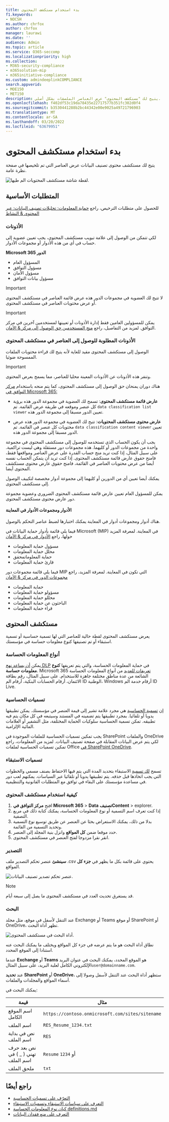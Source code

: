 ```yaml
---
title: بدء استخدام مستكشف المحتوى
f1.keywords:
- NOCSH
ms.author: chrfox
author: chrfox
manager: laurawi
ms.date: ''
audience: Admin
ms.topic: article
ms.service: O365-seccomp
ms.localizationpriority: high
ms.collection:
- M365-security-compliance
- m365solution-mip
- m365initiative-compliance
ms.custom: admindeeplinkCOMPLIANCE
search.appverid:
- MOE150
- MET150
description: يتيح لك "مستكشف المحتوى" عرض العناصر الملصقات بشكل أصلي.
ms.openlocfilehash: f402df53c19da78435e22717577b351fc302d0f4
ms.sourcegitcommit: b3530441288b2bc44342e00e9025a49721796903
ms.translationtype: MT
ms.contentlocale: ar-SA
ms.lasthandoff: 03/20/2022
ms.locfileid: "63679951"
---
```

# <a name="get-started-with-content-explorer"></a>بدء استخدام مستكشف المحتوى

يتيح لك مستكشف محتوى تصنيف البيانات عرض العناصر التي تم تلخيصها في صفحة نظرة عامة.

![لقطة شاشة مستكشف المحتويات الم طيها.](../media/data-classification-content-explorer-1.png)

## <a name="prerequisites"></a>المتطلبات الأساسية

للحصول على متطلبات الترخيص، راجع [حماية المعلومات: تحليلات تصنيف البيانات: عبر المحتوى & النشاط](/office365/servicedescriptions/microsoft-365-service-descriptions/microsoft-365-tenantlevel-services-licensing-guidance/microsoft-365-security-compliance-licensing-guidance#information-protection-data-classification-analytics-overview-content--activity-explorer)

### <a name="permissions"></a>الأذونات

لكي تتمكن من الوصول إلى علامة تبويب مستكشف المحتوى، يجب تعيين عضوية إلى حساب في أي من هذه الأدوار أو مجموعات الأدوار. 

**Microsoft 365 الدور**

- المسؤول العام
- مسؤول التوافق
- مسؤول الأمان
- مسؤول بيانات التوافق

> [!IMPORTANT]
> لا تتيح لك العضوية في مجموعات الدور هذه عرض قائمة العناصر في مستكشف المحتوى أو عرض محتويات العناصر في مستكشف المحتوى.

> [!IMPORTANT]
> يمكن للمسؤولين العامين فقط إدارة الأذونات أو تعيينها لمستخدمين آخرين في مركز التوافق. لمزيد من التفاصيل، راجع [منح المستخدمين حق الوصول إلى مركز & الأمان](../security/office-365-security/grant-access-to-the-security-and-compliance-center.md).
> 
### <a name="required-permissions-to-access-items-in-content-explorer"></a>الأذونات المطلوبة للوصول إلى العناصر في مستكشف المحتوى

الوصول إلى مستكشف المحتوى مقيد للغاية لأنه يتيح لك قراءة محتويات الملفات الممسوحة ضوئيا.

> [!IMPORTANT]
> وتنفر هذه الأذونات عن الأذونات المعينة محليا للعناصر، مما يسمح بعرض المحتوى. 

هناك دوران يمنحان حق الوصول إلى مستكشف المحتوى، كما يتم منحه باستخدام <a href="https://go.microsoft.com/fwlink/p/?linkid=2173597" target="_blank">مركز التوافق في Microsoft 365:</a>

- **عارض قائمة مستكشف المحتوى**: تسمح لك العضوية في مجموعة الدور هذه برؤية كل عنصر وموقعه في طريقة عرض القائمة. تم `data classification list viewer` تعيين الدور مسبقا إلى مجموعة الدور هذه.

- **عارض محتوى مستكشف المحتويات**: تتيح لك العضوية في مجموعة الدور هذه عرض محتويات كل عنصر في القائمة. تم `data classification content viewer` تعيين الدور مسبقا إلى مجموعة الدور هذه.

يجب أن يكون الحساب الذي تستخدمه للوصول إلى مستكشف المحتوى في مجموعة واحدة من مجموعات الدور أو كليهما. هذه مجموعات دور مستقلة وهي ليست تراكمية. على سبيل المثال، إذا كنت تريد منح حساب القدرة على عرض العناصر ومواقعها فقط، فامنح حقوق عارض قائمة مستكشف المحتوى. إذا كنت تريد أن يتمكن الحساب نفسه أيضا من عرض محتويات العناصر في القائمة، فامنح حقوق عارض محتوى مستكشف المحتوى أيضا.

يمكنك أيضا تعيين أي من الدورين أو كليهما إلى مجموعة أدوار مخصصة لتكييف الوصول إلى مستكشف المحتوى.

يمكن للمسؤول العام تعيين عارض قائمة مستكشف المحتوى الضروري وعضوية مجموعة دور عارض محتوى مستكشف المحتوى.

#### <a name="roles-and-role-groups-in-preview"></a>الأدوار ومجموعات الأدوار في المعاينة

هناك أدوار ومجموعات أدوار في المعاينة يمكنك اختبارها لضبط عناصر التحكم بالوصول.

فيما يلي قائمة بأدوار حماية البيانات في Microsoft (MIP) في المعاينة. لمعرفة المزيد حولها، راجع [الأدوار في مركز & الأمان](../security/office-365-security/permissions-in-the-security-and-compliance-center.md#roles-in-the-security--compliance-center)

- مسؤول حماية المعلومات
- محلل حماية المعلومات
- حماية المعلوماتمحقق
- قارئ حماية المعلومات

فيما يلي قائمة مجموعات دور MIP التي تكون في المعاينة. لمعرفة المزيد، راجع [مجموعات الدور في مركز & الأمان](../security/office-365-security/permissions-in-the-security-and-compliance-center.md#role-groups-in-the-security--compliance-center)

- حماية المعلومات
- مسؤولو حماية المعلومات
- محللو حماية المعلومات
- الباحثون عن حماية المعلومات
- قراء حماية المعلومات

## <a name="content-explorer"></a>مستكشف المحتوى

يعرض مستكشف المحتوى لقطة حالية للعناصر التي لها تسمية حساسية أو تسمية استبقاء أو تم تصنيفها كنوع معلومات حساسة في مؤسستك.

### <a name="sensitive-information-types"></a>أنواع المعلومات الحساسة

يمكن [أن يساعد نهج DLP](dlp-learn-about-dlp.md) في حماية المعلومات الحساسة، والتي يتم تعريفها **كنوع معلومات حساسة**. Microsoft 365 [تعريفات للعديد](sensitive-information-type-entity-definitions.md) من أنواع المعلومات الحساسة الشائعة من عدة مناطق مختلفة جاهزة للاستخدام. على سبيل المثال، رقم بطاقة الائتمان، أرقام الحسابات البنكية، أرقام الم ID الوطنية، Windows أرقام خدمة الم ID Live.

### <a name="sensitivity-labels"></a>تسميات الحساسية

إن [تسمية الحساسية](sensitivity-labels.md) هي مجرد علامة تشير إلى قيمة العنصر في مؤسستك. يمكن تطبيقها يدويا أو تلقائيا. بمجرد تطبيقها يتم تضمينه في المستند وسيتبعه في كل مكان يتم فيه تطبيقه. تمكن تسمية الحساسية سلوكيات الحماية المختلفة، مثل التشفير أو العلامات المائية الإلزامية.

يجب تمكين تسميات الحساسية للملفات الموجودة في SharePoint والملفات OneDrive لكي يتم عرض البيانات المقابلة في صفحة تصنيف البيانات. لمزيد من المعلومات، راجع تمكين تسميات الحساسية لملفات Office [في SharePoint OneDrive](sensitivity-labels-sharepoint-onedrive-files.md).

### <a name="retention-labels"></a>تسميات الاستبقاء

تسمح [لك تسمية](retention.md) الاستبقاء بتحديد المدة التي يتم فيها الاحتفاظ بصنف مسمي والخطوات التي يجب اتخاذها قبل حذفه. يتم تطبيقها يدويا أو تلقائيا عبر السياسات. يمكنهم لعب دور في مساعدة مؤسستك على البقاء في توافق مع المتطلبات القانونية والتنظيمية.

### <a name="how-to-use-content-explorer"></a>كيفية استخدام مستكشف المحتوى

1. افتح **مركز التوافق في Microsoft 365**  >  **Data** **تصنيفContent** >  explorer.
2. إذا كنت تعرف اسم التسمية أو نوع المعلومات الحساسة، يمكنك كتابة ذلك في مربع التصفية.
3. بدلا من ذلك، يمكنك الاستعراض بحثا عن العنصر عن طريق توسيع نوع التسمية وتحديد التسمية من القائمة.
4. حدد موقعا ضمن **كل المواقع** وانزل بنية المجلد إلى العنصر.
5. انقر نقرا مزدوجا لفتح العنصر في مستكشف المحتوى.

### <a name="export"></a>التصدير
**سينشئ** عنصر تحكم التصدير ملف .csv يحتوي على قائمة بكل ما يظهر في **جزء كل** المواقع.

![عنصر تحكم تصدير تصنيف البيانات.](../media/data_classification_export_control.png)


> [!NOTE]
> قد يستغرق تحديث العدد في  مستكشف المحتوى ما يصل إلى سبعة أيام.

### <a name="search"></a>البحث

عند التنقل لأسفل في موقع، مثل مجلد Exchange أو Teams أو موقع SharePoint أو OneDrive، تظهر أداة البحث.

![أداة البحث في مستكشف المحتوى.](../media/data_classification_search_tool.png)

نطاق أداة البحث هو ما يتم عرضه في جزء كل المواقع ويختلف  ما يمكنك البحث عنه استنادا إلى الموقع المحدد. 

عندما **Exchange** أو **Teams** هو الموقع المحدد، يمكنك البحث في عنوان البريد الإلكتروني الكامل لعلبة البريد، على سبيل المثال`user@domainname.com`.

عند **تحديد SharePoint** أو **OneDrive**، ستظهر أداة البحث عند التنقل لأسفل وصولا إلى أسماء المواقع والمجلدات والملفات. 

يمكنك البحث في:

|قيمة|مثال  |
|---------|---------|
|اسم الموقع الكامل    |`https://contoso.onmicrosoft.com/sites/sitename`    |
|اسم الملف    |    `RES_Resume_1234.txt`     |
|نص في بداية اسم الملف| `RES`|
|نص بعد حرف تهني ( _ ) في اسم الملف|`Resume` أو `1234`| 
|ملحق الملف|`txt`|


## <a name="see-also"></a>راجع أيضًا

- [التعرّف على تسميات الحساسية](sensitivity-labels.md)
- [التعرف على سياسات الاستبقاء وتسميات الاستبقاء](retention.md)
- [كيان نوع المعلومات الحساسة definitions.md](sensitive-information-type-entity-definitions.md)
- [التعرف على منع فقدان البيانات](dlp-learn-about-dlp.md)
